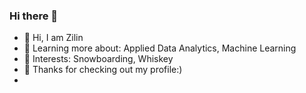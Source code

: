 ### Hi there 👋

- 👋 Hi, I am Zilin
- 🌱 Learning more about: Applied Data Analytics, Machine Learning
- 👀 Interests: Snowboarding, Whiskey
- 💞️ Thanks for checking out my profile:)
- 
<!--
**zilinluo/zilinluo** is a ✨ _special_ ✨ repository because its `README.md` (this file) appears on your GitHub profile.

Here are some ideas to get you started:


-->
